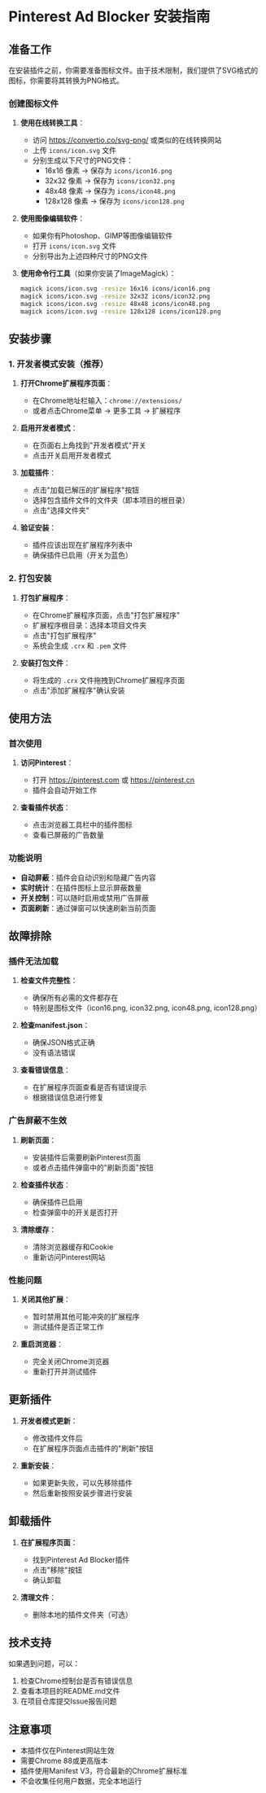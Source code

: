 # Pinterest Ad Blocker 安装指南

## 准备工作

在安装插件之前，你需要准备图标文件。由于技术限制，我们提供了SVG格式的图标，你需要将其转换为PNG格式。

### 创建图标文件

1. **使用在线转换工具**：
   - 访问 https://convertio.co/svg-png/ 或类似的在线转换网站
   - 上传 `icons/icon.svg` 文件
   - 分别生成以下尺寸的PNG文件：
     - 16x16 像素 → 保存为 `icons/icon16.png`
     - 32x32 像素 → 保存为 `icons/icon32.png`
     - 48x48 像素 → 保存为 `icons/icon48.png`
     - 128x128 像素 → 保存为 `icons/icon128.png`

2. **使用图像编辑软件**：
   - 如果你有Photoshop、GIMP等图像编辑软件
   - 打开 `icons/icon.svg` 文件
   - 分别导出为上述四种尺寸的PNG文件

3. **使用命令行工具**（如果你安装了ImageMagick）：
   ```bash
   magick icons/icon.svg -resize 16x16 icons/icon16.png
   magick icons/icon.svg -resize 32x32 icons/icon32.png
   magick icons/icon.svg -resize 48x48 icons/icon48.png
   magick icons/icon.svg -resize 128x128 icons/icon128.png
   ```

## 安装步骤

### 1. 开发者模式安装（推荐）

1. **打开Chrome扩展程序页面**：
   - 在Chrome地址栏输入：`chrome://extensions/`
   - 或者点击Chrome菜单 → 更多工具 → 扩展程序

2. **启用开发者模式**：
   - 在页面右上角找到"开发者模式"开关
   - 点击开关启用开发者模式

3. **加载插件**：
   - 点击"加载已解压的扩展程序"按钮
   - 选择包含插件文件的文件夹（即本项目的根目录）
   - 点击"选择文件夹"

4. **验证安装**：
   - 插件应该出现在扩展程序列表中
   - 确保插件已启用（开关为蓝色）

### 2. 打包安装

1. **打包扩展程序**：
   - 在Chrome扩展程序页面，点击"打包扩展程序"
   - 扩展程序根目录：选择本项目文件夹
   - 点击"打包扩展程序"
   - 系统会生成 `.crx` 和 `.pem` 文件

2. **安装打包文件**：
   - 将生成的 `.crx` 文件拖拽到Chrome扩展程序页面
   - 点击"添加扩展程序"确认安装

## 使用方法

### 首次使用

1. **访问Pinterest**：
   - 打开 https://pinterest.com 或 https://pinterest.cn
   - 插件会自动开始工作

2. **查看插件状态**：
   - 点击浏览器工具栏中的插件图标
   - 查看已屏蔽的广告数量

### 功能说明

- **自动屏蔽**：插件会自动识别和隐藏广告内容
- **实时统计**：在插件图标上显示屏蔽数量
- **开关控制**：可以随时启用或禁用广告屏蔽
- **页面刷新**：通过弹窗可以快速刷新当前页面

## 故障排除

### 插件无法加载

1. **检查文件完整性**：
   - 确保所有必需的文件都存在
   - 特别是图标文件（icon16.png, icon32.png, icon48.png, icon128.png）

2. **检查manifest.json**：
   - 确保JSON格式正确
   - 没有语法错误

3. **查看错误信息**：
   - 在扩展程序页面查看是否有错误提示
   - 根据错误信息进行修复

### 广告屏蔽不生效

1. **刷新页面**：
   - 安装插件后需要刷新Pinterest页面
   - 或者点击插件弹窗中的"刷新页面"按钮

2. **检查插件状态**：
   - 确保插件已启用
   - 检查弹窗中的开关是否打开

3. **清除缓存**：
   - 清除浏览器缓存和Cookie
   - 重新访问Pinterest网站

### 性能问题

1. **关闭其他扩展**：
   - 暂时禁用其他可能冲突的扩展程序
   - 测试插件是否正常工作

2. **重启浏览器**：
   - 完全关闭Chrome浏览器
   - 重新打开并测试插件

## 更新插件

1. **开发者模式更新**：
   - 修改插件文件后
   - 在扩展程序页面点击插件的"刷新"按钮

2. **重新安装**：
   - 如果更新失败，可以先移除插件
   - 然后重新按照安装步骤进行安装

## 卸载插件

1. **在扩展程序页面**：
   - 找到Pinterest Ad Blocker插件
   - 点击"移除"按钮
   - 确认卸载

2. **清理文件**：
   - 删除本地的插件文件夹（可选）

## 技术支持

如果遇到问题，可以：

1. 检查Chrome控制台是否有错误信息
2. 查看本项目的README.md文件
3. 在项目仓库提交Issue报告问题

## 注意事项

- 本插件仅在Pinterest网站生效
- 需要Chrome 88或更高版本
- 插件使用Manifest V3，符合最新的Chrome扩展标准
- 不会收集任何用户数据，完全本地运行
